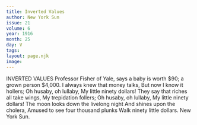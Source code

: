 ```yaml
---
title: Inverted Values
author: New York Sun
issue: 21
volume: 6
year: 1916
month: 25
day: V
tags:
layout: page.njk
image:
---
```

INVERTED VALUES    Professor Fisher of Yale, says a baby is worth $90; a grown person $4,000.       I always knew that money talks,    But now I know it hollers;    Oh husaby, oh lullaby,    My little ninety dollars!       They say that riches all take wings,    My trepidation follers;    Oh husaby, oh lullaby,    My little ninety dollars!       The moon looks down the livelong night    And shines upon the cholera,    Amused to see four thousand plunks    Walk ninety little dollars.       New York Sun.    


